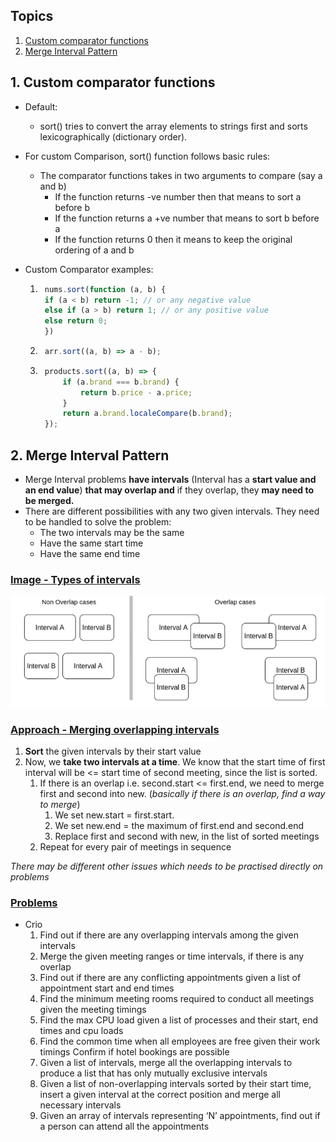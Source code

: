 ## Topics

1. [Custom comparator functions](#comparator)
2. [Merge Interval Pattern](#merge)

## 1. Custom comparator functions <a id="comparator"></a>
- Default:
    - sort() tries to convert the array elements to strings first and sorts lexicographically (dictionary order).

- For custom Comparison, sort() function follows basic rules:
    - The comparator functions takes in two arguments to compare (say a and b) 
        - If the function returns -ve number then that means to sort a before b
        - If the function returns a +ve number that means to sort b before a
        - If the function returns 0 then it means to keep the original ordering of a and b

- Custom Comparator examples:
    1. ```javascript
        nums.sort(function (a, b) {
        if (a < b) return -1; // or any negative value
        else if (a > b) return 1; // or any positive value
        else return 0;
        })
        ```
    2. ```javascript
        arr.sort((a, b) => a - b);
        ```
    3. ```javascript
        products.sort((a, b) => {
            if (a.brand === b.brand) {
                return b.price - a.price;
            }
            return a.brand.localeCompare(b.brand);
        });
        ```
        
## 2. Merge Interval Pattern <a id="merge"></a>
- Merge Interval problems **have intervals** (Interval has a **start value and an end value**) **that may overlap and** if they overlap, they **may need to be merged.** 
- There are different possibilities with any two given intervals. They need to be handled to solve the problem:
    - The two intervals may be the same
    - Have the same start time
    - Have the same end time

### <u>Image - Types of intervals</u>
![alt text](image.png)

### <u>Approach - Merging overlapping intervals</u>
1. **Sort** the given intervals by their start value
2. Now, we **take two intervals at a time**. We know that the start time of first interval will be <= start time of second meeting, since the list is sorted.
    1. If there is an overlap i.e. second.start <= first.end, we need to merge first and second into new. (*basically if there is an overlap, find a way to merge*)
        1. We set new.start = first.start. 
        2. We set new.end = the maximum of first.end and second.end
        3. Replace first and second with new, in the list of sorted meetings
    2. Repeat for every pair of meetings in sequence

*There may be different other issues which needs to be practised directly on problems*


### <u>Problems</u>
- Crio
    1. Find out if there are any overlapping intervals among the given intervals
    2. Merge the given meeting ranges or time intervals, if there is any overlap
    3. Find out if there are any conflicting appointments given a list of appointment start and end times
    4. Find the minimum meeting rooms required to conduct all meetings given the meeting timings
    5. Find the max CPU load given a list of processes and their start, end times and cpu loads
    6. Find the common time when all employees are free given their work timings
    Confirm if hotel bookings are possible
    7. Given a list of intervals, merge all the overlapping intervals to produce a list that has only mutually exclusive intervals
    8. Given a list of non-overlapping intervals sorted by their start time, insert a given interval at the correct position and merge all necessary intervals
    9. Given an array of intervals representing ‘N’ appointments, find out if a person can attend all the appointments

